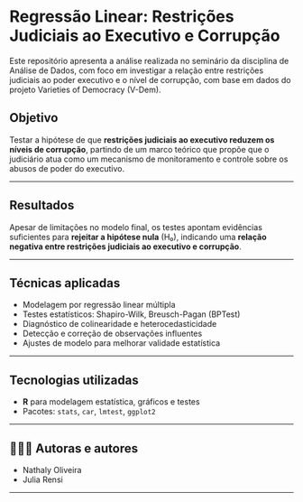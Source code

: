 # Regressão Linear: Restrições Judiciais ao Executivo e Corrupção

Este repositório apresenta a análise realizada no seminário da disciplina de Análise de Dados, com foco em investigar a relação entre restrições judiciais ao poder executivo e o nível de corrupção, com base em dados do projeto Varieties of Democracy (V-Dem).

## Objetivo

Testar a hipótese de que **restrições judiciais ao executivo reduzem os níveis de corrupção**, partindo de um marco teórico que propõe que o judiciário atua como um mecanismo de monitoramento e controle sobre os abusos de poder do executivo.

---
## Resultados

Apesar de limitações no modelo final, os testes apontam evidências suficientes para **rejeitar a hipótese nula** (H₀), indicando uma **relação negativa entre restrições judiciais ao executivo e corrupção**.

---

## Técnicas aplicadas

- Modelagem por regressão linear múltipla
- Testes estatísticos: Shapiro-Wilk, Breusch-Pagan (BPTest)
- Diagnóstico de colinearidade e heterocedasticidade
- Detecção e correção de observações influentes
- Ajustes de modelo para melhorar validade estatística

---

## Tecnologias utilizadas

- **R** para modelagem estatística, gráficos e testes
- Pacotes: `stats`, `car`, `lmtest`, `ggplot2`

---

## 👩🏽‍💻 Autoras e autores

- Nathaly Oliveira  
- Julia Rensi  

---

